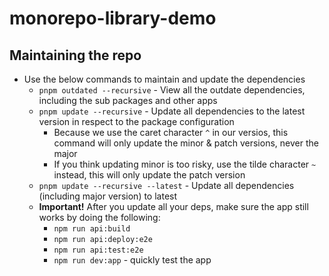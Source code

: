 # monorepo-library-demo


## Maintaining the repo

* Use the below commands to maintain and update the dependencies
    * `pnpm outdated --recursive` - View all the outdate dependencies, including the sub packages and other apps
    * `pnpm update --recursive` - Update all dependencies to the latest version in respect to the package configuration
        * Because we use the caret character `^` in our versios, this command will only update the minor & patch versions, never the major
        * If you think updating minor is too risky, use the tilde character `~` instead, this will only update the patch version
    * `pnpm update --recursive --latest` - Update all dependencies (including major version) to latest
    * __Important!__ After you update all your deps, make sure the app still works by doing the following:
        * `npm run api:build`
        * `npm run api:deploy:e2e`
        * `npm run api:test:e2e`
        * `npm run dev:app` - quickly test the app